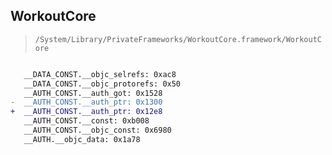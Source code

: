 ## WorkoutCore

> `/System/Library/PrivateFrameworks/WorkoutCore.framework/WorkoutCore`

```diff

   __DATA_CONST.__objc_selrefs: 0xac8
   __DATA_CONST.__objc_protorefs: 0x50
   __AUTH_CONST.__auth_got: 0x1528
-  __AUTH_CONST.__auth_ptr: 0x1300
+  __AUTH_CONST.__auth_ptr: 0x12e8
   __AUTH_CONST.__const: 0xb008
   __AUTH_CONST.__objc_const: 0x6980
   __AUTH.__objc_data: 0x1a78

```
